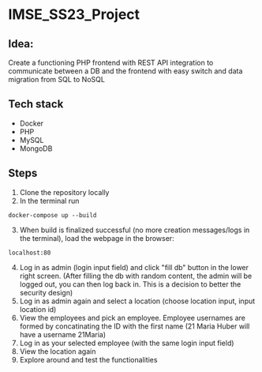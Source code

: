 # IMSE_SS23_Project

## Idea:

Create a functioning PHP frontend with REST API integration to communicate between a DB and the frontend with easy switch and data migration from SQL to NoSQL

## Tech stack

- Docker
- PHP
- MySQL
- MongoDB

## Steps

1. Clone the repository locally
2. In the terminal run

```shell
docker-compose up --build
```

3. When build is finalized successful (no more creation messages/logs in the terminal), load the webpage in the browser:
```
localhost:80
```
4. Log in as admin (login input field) and click "fill db" button in the lower right screen. (After filling the db with random content, the admin will be logged out, you can then log back in. This is a decision to better the security design)
5. Log in as admin again and select a location (choose location input, input location id)
6. View the employees and pick an employee. Employee usernames are formed by concatinating the ID with the first name (21 Maria Huber will have a username 21Maria)
7. Log in as your selected employee (with the same login input field)
8. View the location again
9. Explore around and test the functionalities
